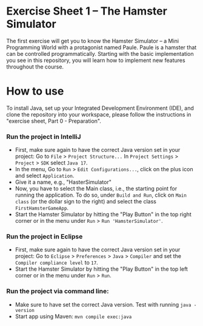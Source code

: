 # Exercise Sheet 1 – The Hamster Simulator
The first exercise will get you to know the Hamster Simulator – a Mini Programming World with a protagonist named Paule.
Paule is a hamster that can be controlled programmatically.
Starting with the basic implementation you see in this repository, you will learn how to implement new features throughout the course.


# How to use
To install Java, set up your Integrated Development Environment (IDE), and clone the repository into your workspace, please follow the instructions in "exercise sheet, Part 0 - Preparation".

### Run the project in IntelliJ
- First, make sure again to have the correct Java version set in your project:
  Go to `File` > `Project Structure...`
  In `Project Settings` > `Project` > `SDK` select `Java 17`.
- In the menu, Go to `Run` > `Edit Configurations...`, click on the plus icon and select `Application`.
- Give it a name, e.g., "HasterSimulator"
- Now, you have to select the Main class, i.e., the starting point for running the application.
  To do so, under `Build and Run`, click on `Main class` (or the dollar sign to the right) and select the class `FirstHamsterGameApp`.
- Start the Hamster Simulator by hitting the "Play Button" in the top right corner or in the menu under `Run` > `Run 'HamsterSimulator'`.

### Run the project in Eclipse
- First, make sure again to have the correct Java version set in your project:
  Go to `Eclipse` > `Preferences` > `Java` > `Compiler` and set the `Compiler compliance level` to `17`.
- Start the Hamster Simulator by hitting the "Play Button" in the top left corner or in the menu under `Run` > `Run`.

### Run the project via command line:
- Make sure to have set the correct Java version.
  Test with running ```java -version```
- Start app using Maven:
  ```mvn compile exec:java```

